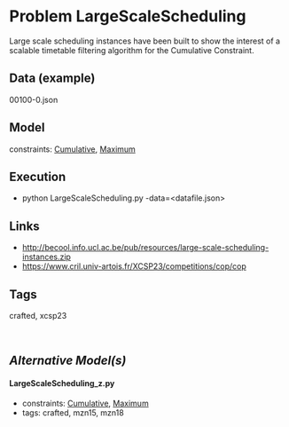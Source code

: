 # Problem LargeScaleScheduling

Large scale scheduling instances have been built to show the interest of a scalable timetable filtering algorithm for the Cumulative Constraint.

## Data (example)
  00100-0.json

## Model
  constraints: [Cumulative](http://pycsp.org/documentation/constraints/Cumulative), [Maximum](http://pycsp.org/documentation/constraints/Maximum)

## Execution
  - python LargeScaleScheduling.py -data=<datafile.json>

## Links
  - http://becool.info.ucl.ac.be/pub/resources/large-scale-scheduling-instances.zip
  - https://www.cril.univ-artois.fr/XCSP23/competitions/cop/cop

## Tags
  crafted, xcsp23

<br />

## _Alternative Model(s)_

#### LargeScaleScheduling_z.py
 - constraints: [Cumulative](http://pycsp.org/documentation/constraints/Cumulative), [Maximum](http://pycsp.org/documentation/constraints/Maximum)
 - tags: crafted, mzn15, mzn18
